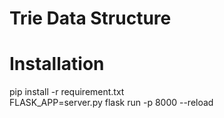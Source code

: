 # Trie Data Structure 

# Installation 
pip install -r requirement.txt </br>
FLASK_APP=server.py flask run -p 8000 --reload </br>



